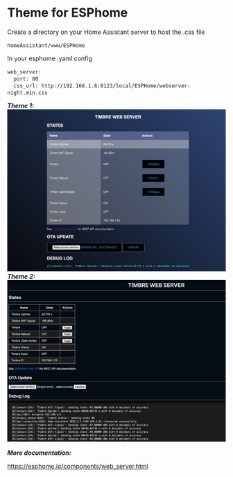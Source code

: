 # Theme for ESPhome

Create a directory on your Home Assistant server to host the .css file
```
homeAssistant/www/ESPHome
```

In your esphome .yaml config
```
web_server:
  port: 80
  css_url: http://192.168.1.6:8123/local/ESPHome/webserver-night.min.css
```

***Theme 1:***
![Final Installation](./night.png "Theme Installation")
***Theme 2:***
![Final Installation](./v1-night.png "Theme Installation")

***More documentation:***

https://esphome.io/components/web_server.html